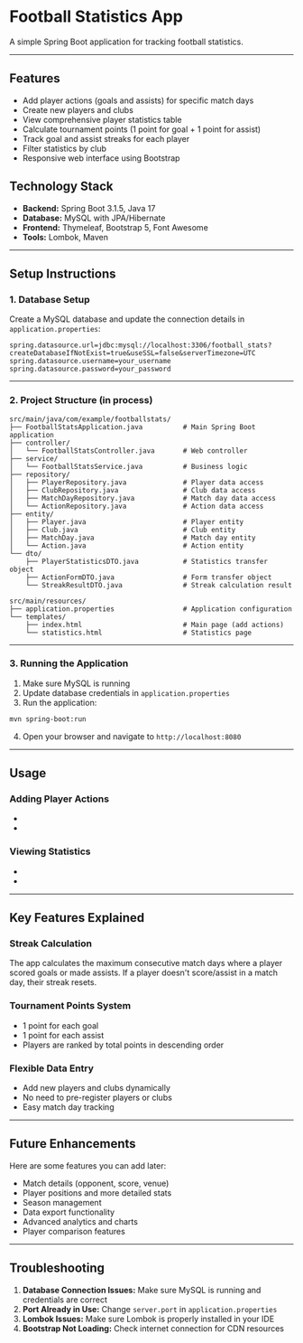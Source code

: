 # Football Statistics App

A simple Spring Boot application for tracking football statistics.

---

## Features

- Add player actions (goals and assists) for specific match days
- Create new players and clubs
- View comprehensive player statistics table
- Calculate tournament points (1 point for goal + 1 point for assist)
- Track goal and assist streaks for each player
- Filter statistics by club
- Responsive web interface using Bootstrap

## Technology Stack

- **Backend:** Spring Boot 3.1.5, Java 17
- **Database:** MySQL with JPA/Hibernate
- **Frontend:** Thymeleaf, Bootstrap 5, Font Awesome
- **Tools:** Lombok, Maven

---

## Setup Instructions

### 1. Database Setup
Create a MySQL database and update the connection details in `application.properties`:
```properties
spring.datasource.url=jdbc:mysql://localhost:3306/football_stats?createDatabaseIfNotExist=true&useSSL=false&serverTimezone=UTC
spring.datasource.username=your_username
spring.datasource.password=your_password
```

---

### 2. Project Structure (in process)
```
src/main/java/com/example/footballstats/
├── FootballStatsApplication.java          # Main Spring Boot application
├── controller/
│   └── FootballStatsController.java       # Web controller
├── service/
│   └── FootballStatsService.java          # Business logic
├── repository/
│   ├── PlayerRepository.java              # Player data access
│   ├── ClubRepository.java                # Club data access  
│   ├── MatchDayRepository.java            # Match day data access
│   └── ActionRepository.java              # Action data access
├── entity/
│   ├── Player.java                        # Player entity
│   ├── Club.java                          # Club entity
│   ├── MatchDay.java                      # Match day entity
│   └── Action.java                        # Action entity
└── dto/
    ├── PlayerStatisticsDTO.java           # Statistics transfer object
    ├── ActionFormDTO.java                 # Form transfer object
    └── StreakResultDTO.java               # Streak calculation result

src/main/resources/
├── application.properties                 # Application configuration
└── templates/
    ├── index.html                         # Main page (add actions)
    └── statistics.html                    # Statistics page
```

---

### 3. Running the Application

1. Make sure MySQL is running
2. Update database credentials in `application.properties`
3. Run the application:
```bash
mvn spring-boot:run
```
4. Open your browser and navigate to `http://localhost:8080`

---

## Usage

### Adding Player Actions
 * 
 * 

### Viewing Statistics
 * 
 * 

---

## Key Features Explained

### Streak Calculation
The app calculates the maximum consecutive match days where a player scored goals or made assists. If a player doesn't score/assist in a match day, their streak resets.

### Tournament Points System  
- 1 point for each goal
- 1 point for each assist
- Players are ranked by total points in descending order

### Flexible Data Entry
- Add new players and clubs dynamically
- No need to pre-register players or clubs
- Easy match day tracking

---

## Future Enhancements

Here are some features you can add later:
- Match details (opponent, score, venue)
- Player positions and more detailed stats
- Season management
- Data export functionality
- Advanced analytics and charts
- Player comparison features

---

## Troubleshooting

1. **Database Connection Issues:** Make sure MySQL is running and credentials are correct
2. **Port Already in Use:** Change `server.port` in `application.properties`
3. **Lombok Issues:** Make sure Lombok is properly installed in your IDE
4. **Bootstrap Not Loading:** Check internet connection for CDN resources